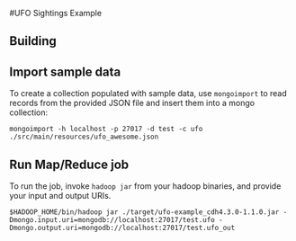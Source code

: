 #UFO Sightings Example

## Building

## Import sample data

To create a collection populated with sample data, use `mongoimport` to read records from the provided JSON file and insert them into a 
mongo collection:

    mongoimport -h localhost -p 27017 -d test -c ufo ./src/main/resources/ufo_awesome.json

## Run Map/Reduce job

To run the job, invoke `hadoop jar` from your hadoop binaries, and provide your input and output URIs.

    $HADOOP_HOME/bin/hadoop jar ./target/ufo-example_cdh4.3.0-1.1.0.jar -Dmongo.input.uri=mongodb://localhost:27017/test.ufo -Dmongo.output.uri=mongodb://localhost:27017/test.ufo_out 


